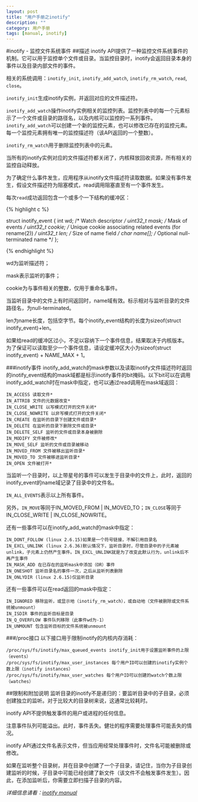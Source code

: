 ```yaml
---
layout: post
title: "用户手册之inotify"
description: ""
category: 用户手册
tags: [manual, inotify]
---
```

#inotify - 监控文件系统事件
##描述
inotify API提供了一种监控文件系统事件的机制。它可以用于监控单个文件或目录。当监控目录时，inotify会返回目录本身的事件以及目录内部文件的事件。

相关的系统调用：`inotify_init`, `inotify_add_watch`, `inotify_rm_watch`, `read`, `close`。

`inotify_init`生成inotify实例，并返回对应的文件描述符。

`inotify_add_watch`操作inotify实例相关的监控列表。监控列表中的每一个元素标示了一个文件或目录的路径名，以及内核可以监控的一系列事件。`inotify_add_watch`可以创建一个新的监控元素，也可以修改已存在的监控元素。每一个监控元素拥有唯一的监控描述符（该API返回的一个整数）。

`inotify_rm_watch`用于删除监控列表中的元素。

当所有的inotify实例对应的文件描述符都关闭了，内核释放回收资源，所有相关的监控自动释放。

为了确定什么事件发生，应用程序从inotify文件描述符读取数据。如果没有事件发生，假设文件描述符为阻塞模式，read调用阻塞直至有一个事件发生。

每次`read`成功返回包含一个或多个一下结构的缓冲区：

{% highlight c %}

struct inotify_event {
     int      wd;       /* Watch descriptor */
     uint32_t mask;     /* Mask of events */
     uint32_t cookie;   /* Unique cookie associating related
   						events (for rename(2)) */
     uint32_t len;      /* Size of name field */
     char     name[];   /* Optional null-terminated name */
};

{% endhighlight %}

wd为监听描述符；

mask表示监听的事件；

cookie为与事件相关的整数，仅用于重命名事件。

当监听目录中的文件上有时间返回时，name域有效。标示相对与监听目录的文件路径名，为null-terminated。

len为name长度，包括空字节。每个inotify_event结构的长度为sizeof(struct inotify_event)+len。

如果给read的缓冲区过小，不足以容纳下一个事件信息，结果取决于内核版本。为了保证可以读取至少一个事件信息，请设定缓冲区大小为sizeof(struct inotify_event) + NAME_MAX + 1。

###inotify事件
inotify_add_watch的mask参数以及读取inotify文件描述符时返回的inotify_event结构的mask域都是标示inotify事件的bit掩码。以下bit可以在调用inotify_add_watch时在mask中指定，也可以通过read调用在mask域返回：

	IN_ACCESS 读取文件*
	IN_ATTRIB 文件的元数据改变*
	IN_CLOSE_WRITE 以写模式打开的文件关闭*
	IN_CLOSE_NOWRITE 以非写模式打开的文件关闭*
	IN_CREATE 在监听的目录下创建文件或目录*
	IN_DELETE 在监听的目录下删除文件或目录*
	IN_DELETE_SELF 监听的文件或目录本身被删除
	IN_MODIFY 文件被修改*
	IN_MOVE_SELF 监听的文件或目录被移动
	IN_MOVED_FROM 文件被移出监听目录*
	IN_MOVED_TO 文件被移进监听目录*
	IN_OPEN 文件被打开*
当监听一个目录时，以上带星号的事件可以发生于目录中的文件上，此时，返回的inotify_event的name域记录了目录中的文件名。

`IN_ALL_EVENTS`表示以上所有事件。

另外，`IN_MOVE`等同于IN_MOVED_FROM | IN_MOVED_TO；`IN_CLOSE`等同于IN_CLOSE_WRITE | IN_CLOSE_NOWRITE。

还有一些事件可以在inotify_add_watch的mask中指定：

	IN_DONT_FOLLOW (linux 2.6.15)如果是一个符号链接，不解引用目录名
	IN_EXCL_UNLINK (linux 2.6.36)默认情况下，监听目录时，尽管目录中的子元素被unlink，子元素上仍然产生事件。IN_EXCL_UNLINK就是为了改变此默认行为，unlink后不再产生事件
	IN_MASK_ADD 在已存在的监听mask中添加（OR）事件
	IN_ONESHOT 监听目录名的事件一次，之后从监听列表删除
	IN_ONLYDIR (linux 2.6.15)仅监听目录

还有一些事件可以在read返回的mask中指定：

	IN_IGNORED 移除监听，或显示地（inotify_rm_watch），或自动地（文件被删除或文件系统被unmount）
	IN_ISDIR 事件的监听目标是目录
	IN_Q_OVERFLOW 事件队列移除（此事件wd为-1）
	IN_UNMOUNT 包含监听目标的文件系统被unmount
###/proc接口
以下接口用于限制inotify的内核内存消耗：

	/proc/sys/fs/inotify/max_queued_events inotify_init用于设置监听事件的上限（events）
	/proc/sys/fs/inotify/max_user_instances 每个用户ID可以创建的inotify实例个数上限（inotify instances）
	/proc/sys/fs/inotify/max_user_watches 每个用户ID可以创建的watch个数上限（watches）
##限制和附加说明
监听目录的inotify不是递归的：要监听目录中的子目录，必须创建独立的监听。对于比较大的目录树来说，这通常比较耗时。

inotify API不提供触发事件的用户或进程的任何信息。

注意事件队列可能溢出。此时，事件丢失。健壮的程序需要处理事件可能丢失的情况。

inotify API通过文件名表示文件，但当应用经常处理事件时，文件名可能被删除或修改。

如果在监听整个目录树，并在目录中创建了一个子目录，请记住，当你为子目录创建监听的时候，子目录中可能已经创建了新文件（该文件不会触发事件发生）。因此，在添加监听后，你需要立即扫描子目录的内容。

*详细信息请看：[inotify manual](http://manpages.debian.org/cgi-bin/man.cgi?query=inotify&apropos=0&sektion=0&manpath=Debian+7.0+wheezy&format=html&locale=en)*
